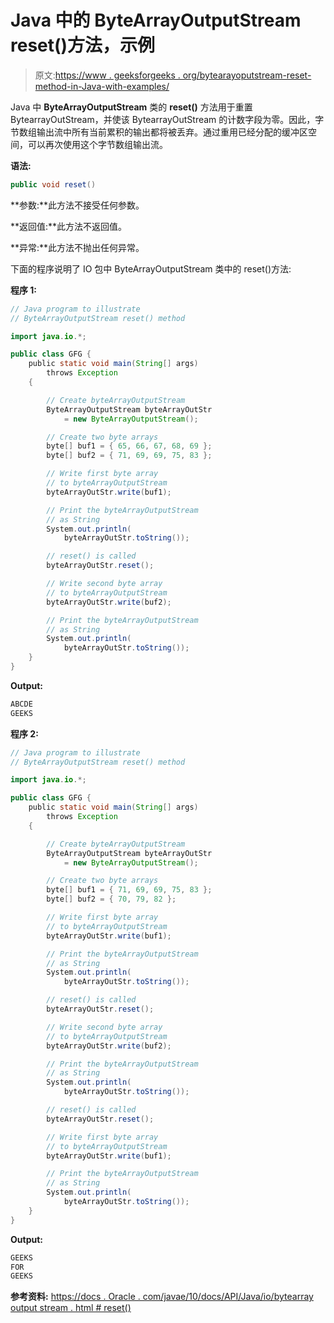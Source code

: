 # Java 中的 ByteArrayOutputStream reset()方法，示例

> 原文:[https://www . geeksforgeeks . org/bytearayoputstream-reset-method-in-Java-with-examples/](https://www.geeksforgeeks.org/bytearrayoutputstream-reset-method-in-java-with-examples/)

Java 中 **ByteArrayOutputStream** 类的 **reset()** 方法用于重置 BytearrayOutStream，并使该 BytearrayOutStream 的计数字段为零。因此，字节数组输出流中所有当前累积的输出都将被丢弃。通过重用已经分配的缓冲区空间，可以再次使用这个字节数组输出流。

**语法:**

```java
public void reset()

```

**参数:**此方法不接受任何参数。

**返回值:**此方法不返回值。

**异常:**此方法不抛出任何异常。

下面的程序说明了 IO 包中 ByteArrayOutputStream 类中的 reset()方法:

**程序 1:**

```java
// Java program to illustrate
// ByteArrayOutputStream reset() method

import java.io.*;

public class GFG {
    public static void main(String[] args)
        throws Exception
    {

        // Create byteArrayOutputStream
        ByteArrayOutputStream byteArrayOutStr
            = new ByteArrayOutputStream();

        // Create two byte arrays
        byte[] buf1 = { 65, 66, 67, 68, 69 };
        byte[] buf2 = { 71, 69, 69, 75, 83 };

        // Write first byte array
        // to byteArrayOutputStream
        byteArrayOutStr.write(buf1);

        // Print the byteArrayOutputStream
        // as String
        System.out.println(
            byteArrayOutStr.toString());

        // reset() is called
        byteArrayOutStr.reset();

        // Write second byte array
        // to byteArrayOutputStream
        byteArrayOutStr.write(buf2);

        // Print the byteArrayOutputStream
        // as String
        System.out.println(
            byteArrayOutStr.toString());
    }
}
```

**Output:**

```java
ABCDE
GEEKS

```

**程序 2:**

```java
// Java program to illustrate
// ByteArrayOutputStream reset() method

import java.io.*;

public class GFG {
    public static void main(String[] args)
        throws Exception
    {

        // Create byteArrayOutputStream
        ByteArrayOutputStream byteArrayOutStr
            = new ByteArrayOutputStream();

        // Create two byte arrays
        byte[] buf1 = { 71, 69, 69, 75, 83 };
        byte[] buf2 = { 70, 79, 82 };

        // Write first byte array
        // to byteArrayOutputStream
        byteArrayOutStr.write(buf1);

        // Print the byteArrayOutputStream
        // as String
        System.out.println(
            byteArrayOutStr.toString());

        // reset() is called
        byteArrayOutStr.reset();

        // Write second byte array
        // to byteArrayOutputStream
        byteArrayOutStr.write(buf2);

        // Print the byteArrayOutputStream
        // as String
        System.out.println(
            byteArrayOutStr.toString());

        // reset() is called
        byteArrayOutStr.reset();

        // Write first byte array
        // to byteArrayOutputStream
        byteArrayOutStr.write(buf1);

        // Print the byteArrayOutputStream
        // as String
        System.out.println(
            byteArrayOutStr.toString());
    }
}
```

**Output:**

```java
GEEKS
FOR
GEEKS

```

**参考资料:**
[https://docs . Oracle . com/javae/10/docs/API/Java/io/bytearray output stream . html # reset()](https://docs.oracle.com/javase/10/docs/api/java/io/ByteArrayOutputStream.html#reset())